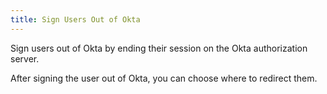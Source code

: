 ```yaml
---
title: Sign Users Out of Okta
---
```


Sign users out of Okta by ending their session on the Okta authorization server.

<StackSelector snippet="remotesignout"/>

After signing the user out of Okta, you can choose where to redirect them.

<NextSectionLink/>
